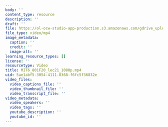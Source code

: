 ```yaml
---
body: ''
content_type: resource
description: ''
draft: ''
file: https://ol-ocw-studio-app-production.s3.amazonaws.com/gdrive_uploads/6-801-machine-vision-fall-2020/1YbLl9PufU8WgtKTWFThiJJkfAEA33-Yo/mit6_801f20_lec21_1080p.mp4
file_type: video/mp4
image_metadata:
  caption: ''
  credit: ''
  image-alt: ''
learning_resource_types: []
license: ''
resourcetype: Video
title: MIT6_801F20_lec21_1080p.mp4
uid: 5ae1abf5-3054-4111-8368-f6fc5f36832e
video_files:
  video_captions_file: ''
  video_thumbnail_file: ''
  video_transcript_file: ''
video_metadata:
  video_speakers: ''
  video_tags: ''
  youtube_description: ''
  youtube_id: ''
---
```

